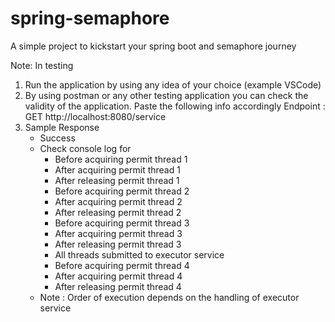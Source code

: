 # spring-semaphore
A simple project to kickstart your spring boot and semaphore journey

Note: In testing
1. Run the application by using any idea of your choice (example VSCode)
2. By using postman or any other testing application you can check the validity of the application. Paste the following info accordingly
   Endpoint :
     GET http://localhost:8080/service
4. Sample Response
   - Success
   - Check console log for
     - Before acquiring permit thread 1
     - After acquiring permit thread 1
     - After releasing permit thread 1
     - Before acquiring permit thread 2
     - After acquiring permit thread 2
     - After releasing permit thread 2
     - Before acquiring permit thread 3
     - After acquiring permit thread 3
     - After releasing permit thread 3
     - All threads submitted to executor service
     - Before acquiring permit thread 4
     - After acquiring permit thread 4
     - After releasing permit thread 4
   - Note : Order of execution depends on the handling of executor service
